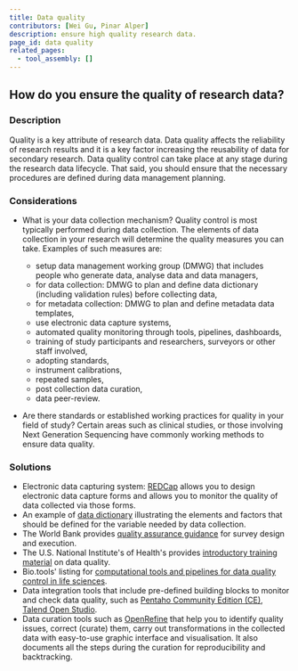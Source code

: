 ```yaml
---
title: Data quality
contributors: [Wei Gu, Pinar Alper]
description: ensure high quality research data.
page_id: data quality
related_pages: 
  - tool_assembly: []
---
```


## How do you ensure the quality of research data?

### Description

Quality is a key attribute of research data. Data quality affects the reliability of research results and it is a key factor increasing the reusability of data for secondary research. Data quality control can take place at any stage during the research data lifecycle. That said, you should ensure that the necessary procedures are defined during data management planning.


### Considerations

  * What is your data collection mechanism? Quality control is most typically performed during data collection. The elements of data collection in your research will determine the quality measures you can take.
Examples of such measures are:
      * setup data management working group (DMWG) that includes people who generate data, analyse data and data managers,
      * for data collection: DMWG to plan and define data dictionary (including validation rules) before collecting data,
      * for metadata collection: DMWG to plan and define metadata data templates,
      * use electronic data capture systems,
      * automated quality monitoring through tools, pipelines, dashboards,
      * training of study participants and researchers, surveyors or other staff involved,
      * adopting standards,
      * instrument calibrations,
      * repeated samples,
      * post collection data curation,
      * data peer-review.

  * Are there standards or established working practices for quality in your field of study? Certain areas such as clinical studies, or those involving Next Generation Sequencing have commonly working methods to ensure data quality.


### Solutions

  * Electronic data capturing system: [REDCap](https://www.project-redcap.org) allows you to design electronic data capture forms and allows you to monitor the quality of data collected via those forms.
  * An example of [data dictionary](https://webdav-r3lab.uni.lu/public/elixir/templates/Data_dictionary_example.xlsx) illustrating the elements and factors that should be defined for the variable needed by data collection.
  * The World Bank provides [quality assurance guidance](https://dimewiki.worldbank.org/wiki/Data_Quality_Assurance_Plan) for survey design and execution.
  * The U.S. National Institute's of Health's provides [introductory training material](https://oir.nih.gov/sites/default/files/uploads/sourcebook/documents/ethical_conduct/data_quality_management-2015_05_15.pdf) on data quality.
  * Bio.tools' listing for [computational tools and pipelines for data quality control in life sciences](https://bio.tools/t?page=1&q=quality&sort=score).
  * Data integration tools that include pre-defined building blocks to monitor and check data quality, such as [Pentaho Community Edition (CE)](https://wiki.pentaho.com/display/COM/Community+Edition+Downloads?desktop=true&macroName=ul), [Talend Open Studio](https://sourceforge.net/projects/talend-studio/).
  * Data curation tools such as [OpenRefine](https://openrefine.org/) that help you to identify quality issues, correct (curate) them, carry out transformations in the collected data with easy-to-use graphic interface and visualisation. It also documents all the steps during the curation for reproducibility and backtracking.
